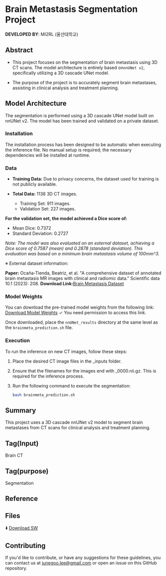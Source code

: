 # Brain Metastasis Segmentation Project
 
**DEVELOPED BY**: MI2RL (울산대학교)


## Abstract

- This project focuses on the segmentation of brain metastasis using 3D CT scans. The model architecture is entirely based on```nnUNet v2```, specifically utilizing a 3D cascade UNet model.

- The purpose of the project is to accurately segment brain metastases, assisting in clinical analysis and treatment planning.


## Model Architecture

The segmentation is performed using a 3D cascade UNet model built on nnUNet v2. The model has been trained and validated on a private dataset.


### Installation

The installation process has been designed to be automatic when executing the inference file. No manual setup is required; the necessary dependencies will be installed at runtime.


### Data

- **Training Data:** Due to privacy concerns, the dataset used for training is not publicly available.

- **Total Data:** 1138 3D CT images.
  - Training Set: 911 images.
  - Validation Set: 227 images.
 
**For the validation set, the model achieved a Dice score of:**
  - Mean Dice: 0.7372
  - Standard Deviation: 0.2727


*Note: The model was also evaluated on an external dataset, achieving a Dice score of 0.7587 (mean) and 0.2878 (standard deviation). This evaluation was based on a minimum brain metastasis volume of 100mm^3.*

 ※ External dataset information:

**Paper:** Ocaña-Tienda, Beatriz, et al. "A comprehensive dataset of annotated brain metastasis MR images with clinical and radiomic data." Scientific data 10.1 (2023): 208.
**Download Link:**[Brain Metastasis Dataset](https://molab.es/datasets-brain-metastasis-1/?type=metasrd)


### Model Weights

You can download the pre-trained model weights from the following link:
[Download Model Weights](https://drive.google.com/file/d/1-pauKADV0gEfen2Jip9Jwjdttx6oDa_w/view?usp=drive_link)
✓ You need permission to access this link.

Once downloaded, place the ```nnUNet_results``` directory at the same level as the ```brainmeta_prediction.sh``` file.

### Execution

To run the inference on new CT images, follow these steps:

1. Place the desired CT image files in the _inputs folder.

2. Ensure that the filenames for the images end with _0000.nii.gz. This is required for the inference process.

3. Run the following command to execute the segmentation:
   ```bash
   bash brainmeta_prediction.sh
   ```
## Summary

This project uses a 3D cascade nnUNet v2 model to segment brain metastases from CT scans for clinical analysis and treatment planning.
## Tag(Input)

Brain CT 

## Tag(purpose)

Segmentation

## Reference

## Files
⬇️ [Download SW](https://github.com/mi2rl/DataCuration/tree/386eafa30667b9558f4d24ee702955b75d36a4fd/Brainmeta_Seg)


## Contributing

If you'd like to contribute, or have any suggestions for these guidelines, you can contact us at junegoo.lee@gmail.com or open an issue on this GitHub repository.
